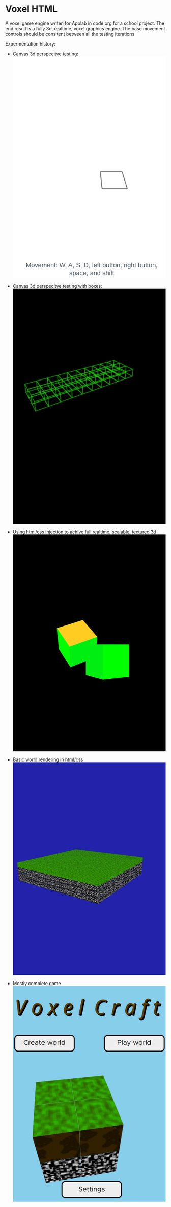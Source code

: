 # Voxel HTML


A voxel game engine writen for Applab in code.org for a school project. The end result is a fully 3d, realtime, voxel graphics engine. 
The base movement controls should be consitent between all the testing iterations


Expermentation history:


* Canvas 3d perspecitve testing:
	[![Canvas 3d](previous_versions_backup/canvas.png)](https://studio.code.org/projects/applab/84imSeWgCm0oAUBraJvqixLpTxgmOrT6_MzFOqWQqHc)

* Canvas 3d perspecitve testing with boxes:
	[![Canvas 3d box](previous_versions_backup/canvas_boxes.png)](https://studio.code.org/projects/applab/z_KVAN6DwM9KM_cbTeseBHs8wk3ZMK9ddKyEJXP0M9E)

* Using html/css injection to achive full realtime, scalable, textured 3d
	[![Html 3d box](previous_versions_backup/html_cube.png)](https://studio.code.org/projects/applab/Jr_N04FSL0HVyhxxnKf9P3FcXmqtRwzRgldz2xJG7PE)
* Basic world rendering in html/css
	[![Html 3d box](previous_versions_backup/html_world.png)](https://studio.code.org/projects/applab/ur6rnBFjvSWCdu-53oaAG_AwpGEp0djXoXIDVilXoeM)

* Mostly complete game
	[![Html 3d box](previous_versions_backup/mostly_done.png)](https://studio.code.org/projects/applab/7kINOMd4VImmTwmBxBcsLTO1CyJ6n4OyvQWbxPuSj8M)